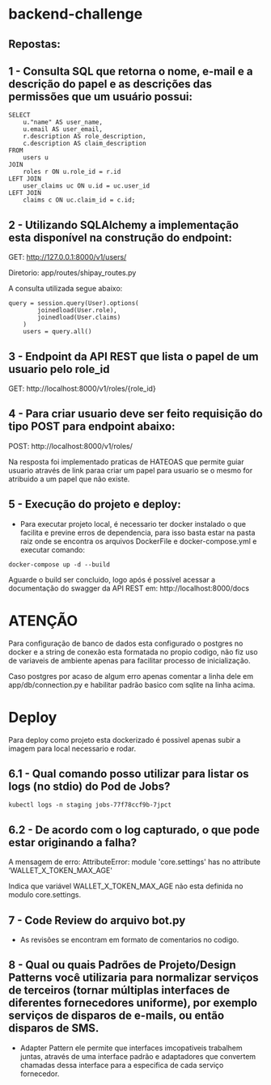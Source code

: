 # backend-challenge

## Repostas:

## 1 - Consulta SQL que retorna o nome, e-mail e a descrição do papel e as descrições das permissões que um usuário possui:

```
SELECT
    u."name" AS user_name,
    u.email AS user_email,
    r.description AS role_description,
    c.description AS claim_description
FROM
    users u
JOIN
    roles r ON u.role_id = r.id
LEFT JOIN
    user_claims uc ON u.id = uc.user_id
LEFT JOIN
    claims c ON uc.claim_id = c.id;

```

## 2 - Utilizando SQLAlchemy a implementação esta disponível na construção do endpoint:

GET: http://127.0.0.1:8000/v1/users/

Diretorio: app/routes/shipay_routes.py

A consulta utilizada segue abaixo:
```
query = session.query(User).options(
        joinedload(User.role),
        joinedload(User.claims)
    )
    users = query.all()
```

## 3 - Endpoint da API REST que lista o papel de um usuario pelo role_id

GET: http://localhost:8000/v1/roles/{role_id}

## 4 - Para criar usuario deve ser feito requisição do tipo POST para endpoint abaixo:

POST: http://localhost:8000/v1/roles/

Na resposta foi implementado praticas de HATEOAS que permite guiar usuario através de link paraa criar um papel para usuario se o mesmo for atribuido a um papel que não existe.

## 5 -  Execução do projeto e deploy:

- Para executar projeto local, é necessario ter docker instalado o que facilita e previne erros de dependencia, para isso basta estar na pasta raiz onde se encontra os arquivos DockerFile e docker-compose.yml e executar comando:

```docker-compose up -d --build```

Aguarde o build ser concluido, logo após é possível acessar a documentação do swagger da API REST em: http://localhost:8000/docs

# ATENÇÃO
Para configuração de banco de dados esta configurado o postgres no docker e a string de conexão esta formatada no propio codigo, não fiz uso de variaveis de ambiente apenas para facilitar processo de inicialização.

Caso postgres por acaso de algum erro apenas comentar a linha dele em app/db/connection.py e habilitar padrão basico com sqlite na linha acima.

# Deploy

Para deploy como projeto esta dockerizado é possivel apenas subir a imagem para local necessario e rodar.

## 6.1 - Qual comando posso utilizar para listar os logs (no stdio) do Pod de Jobs?

````kubectl logs -n staging jobs-77f78ccf9b-7jpct````

## 6.2 - De acordo com o log capturado, o que pode estar originando a falha?

A mensagem de erro: AttributeError: module 'core.settings' has no attribute ‘WALLET_X_TOKEN_MAX_AGE'

Indica que variável WALLET_X_TOKEN_MAX_AGE não esta definida no modulo core.settings.

## 7 - Code Review do arquivo bot.py
- As revisões se encontram em formato de comentarios no codigo.

## 8 - Qual ou quais Padrões de Projeto/Design Patterns você utilizaria para normalizar serviços de terceiros (tornar múltiplas interfaces de diferentes fornecedores uniforme), por exemplo serviços de disparos de e-mails, ou então disparos de SMS.

- Adapter Pattern ele permite que interfaces imcopativeis trabalhem juntas, através de uma interface padrão e adaptadores que convertem chamadas dessa interface para a especifica de cada serviço fornecedor.



